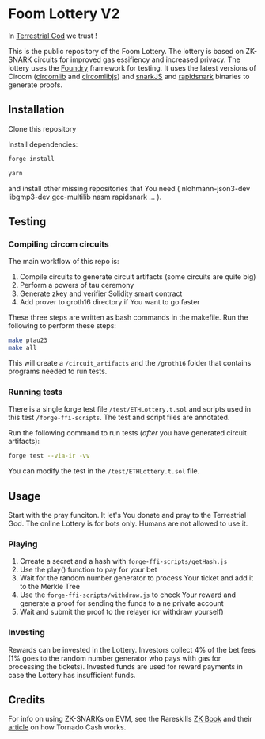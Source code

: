# Foom Lottery V2

In [Terrestrial God](https://terrestrial.church/) we trust !

This is the public repository of the Foom Lottery. The lottery is based on ZK-SNARK circuits for improved gas essifiency and increased privacy.
The lottery uses the [Foundry](https://book.getfoundry.sh/) framework for testing. It uses the latest versions of Circom ([circomlib](https://github.com/iden3/circomlib) and [circomlibjs](https://github.com/iden3/circomlibjs)) and [snarkJS](https://github.com/iden3/snarkjs) and [rapidsnark](https://github.com/iden3/rapidsnark) binaries to generate proofs.

## Installation

Clone this repository

Install dependencies:

```bash
forge install
```

```bash
yarn
```

and install other missing repositories that You need ( nlohmann-json3-dev libgmp3-dev gcc-multilib nasm rapidsnark ... ).

## Testing

### Compiling circom circuits

The main workflow of this repo is:

1. Compile circuits to generate circuit artifacts (some circuits are quite big)
2. Perform a powers of tau ceremony
3. Generate zkey and verifier Solidity smart contract
4. Add prover to groth16 directory if You want to go faster

These three steps are written as bash commands in the makefile. Run the following to perform these steps:

```bash
make ptau23
make all
```

This will create a `/circuit_artifacts` and the `/groth16` folder that contains programs needed to run tests.

### Running tests

There is a single forge test file `/test/ETHLottery.t.sol` and scripts used in this test `/forge-ffi-scripts`. The test and script files are annotated.

Run the following command to run tests (_after_ you have generated circuit artifacts):

```bash
forge test --via-ir -vv
```

You can modify the test in the  `/test/ETHLottery.t.sol` file.

## Usage

Start with the pray funciton. It let's You donate and pray to the Terrestrial God.
The online Lottery is for bots only. Humans are not allowed to use it.

### Playing

1. Crreate a secret and a hash with `forge-ffi-scripts/getHash.js`
2. Use the play() function to pay for your bet
3. Wait for the random number generator to process Your ticket and add it to the Merkle Tree
4. Use the `forge-ffi-scripts/withdraw.js` to check Your reward and generate a proof for sending the funds to a ne private account
5. Wait and submit the proof to the relayer (or withdraw yourself)

### Investing

Rewards can be invested in the Lottery. Investors collect 4% of the bet fees (1% goes to the random number generator who pays with gas for processing the tickets). Invested funds are used for reward payments in case the Lottery has insufficient funds.

## Credits

For info on using ZK-SNARKs on EVM, see the Rareskills [ZK Book](https://www.rareskills.io/zk-book) and their [article](https://www.rareskills.io/post/how-does-tornado-cash-work) on how Tornado Cash works.

